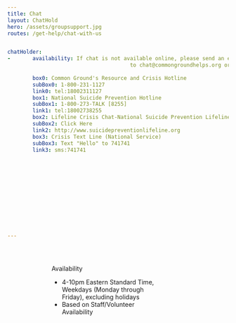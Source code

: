 ```yaml
---
title: Chat
layout: ChatHold
hero: /assets/groupsupport.jpg
routes: /get-help/chat-with-us


chatHolder:
-       availability: If chat is not available online, please send an email
                                       to chat@commongroundhelps.org or see below for other
                                                                              available resources.
        box0: Common Ground's Resource and Crisis Hotline
        subBox0: 1-800-231-1127
        link0: tel:18002311127
        box1: National Suicide Prevention Hotline
        subBox1: 1-800-273-TALK [8255]
        link1: tel:18002738255
        box2: Lifeline Crisis Chat-National Suicide Prevention Lifeline
        subBox2: Click Here
        link2: http://www.suicidepreventionlifeline.org
        box3: Crisis Text Line (National Service)
        subBox3: Text "Hello" to 741741
        link3: sms:741741













---
```


<div class="avail" style="margin: 0 20px 0 40px;padding: 30px;width:80%; 

           display: flex;
            display: -webkit-flex;
            display: -moz-flex;
            display: -ms-flexbox; 
            justify-content: center;
            -webkit-justify-content: center;
            -moz-justify-content: center;
            -ms-flex-pack: center; 
            
"> 
    <iframe id="iCarolMessagingBadge" src="http://webapp.icarol.com/pub/Messaging/StatusBadge.aspx?orgNum=2194&pid=204&cc=en-US" frameborder="0" scrolling="no"></iframe>
    <div style="
                height: 100%;
                width: 60%;
                margin: 0 0 0 -100px;
    " class="available">
        <p> Availability </p>
        <ul>
            <li> 4-10pm Eastern Standard Time, Weekdays (Monday through Friday), excluding holidays </li>
            <li> Based on Staff/Volunteer Availability </li>
        </ul>
    </div>
</div>


